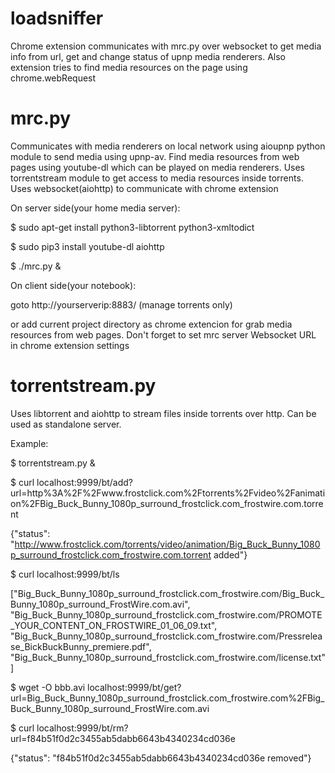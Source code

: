 # loadsniffer
Chrome extension communicates with mrc.py over websocket to get media info from url, get and change status of upnp media renderers.
Also extension tries to find media resources on the page using chrome.webRequest 
# mrc.py
Communicates with media renderers on local network using aioupnp python module to send media using upnp-av.
Find media resources from web pages using youtube-dl which can be played on media renderers.
Uses torrentstream module to get access to media resources inside torrents.
Uses websocket(aiohttp) to communicate with chrome extension

On server side(your home media server):

$ sudo apt-get install python3-libtorrent python3-xmltodict

$ sudo pip3 install youtube-dl aiohttp

$ ./mrc.py &

On client side(your notebook):

goto http://yourserverip:8883/ (manage torrents only)

or add current project directory as chrome extencion for grab media resources from web pages. Don't forget to set mrc server Websocket URL in chrome extension settings

# torrentstream.py
Uses libtorrent and aiohttp to stream files inside torrents over http. Can be used as standalone server.

Example:

   $ torrentstream.py &

   $ curl localhost:9999/bt/add?url=http%3A%2F%2Fwww.frostclick.com%2Ftorrents%2Fvideo%2Fanimation%2FBig_Buck_Bunny_1080p_surround_frostclick.com_frostwire.com.torrent

   {"status": "http://www.frostclick.com/torrents/video/animation/Big_Buck_Bunny_1080p_surround_frostclick.com_frostwire.com.torrent added"}

   $ curl localhost:9999/bt/ls

   ["Big_Buck_Bunny_1080p_surround_frostclick.com_frostwire.com/Big_Buck_Bunny_1080p_surround_FrostWire.com.avi", "Big_Buck_Bunny_1080p_surround_frostclick.com_frostwire.com/PROMOTE_YOUR_CONTENT_ON_FROSTWIRE_01_06_09.txt", "Big_Buck_Bunny_1080p_surround_frostclick.com_frostwire.com/Pressrelease_BickBuckBunny_premiere.pdf", "Big_Buck_Bunny_1080p_surround_frostclick.com_frostwire.com/license.txt"]

   $ wget -O bbb.avi localhost:9999/bt/get?url=Big_Buck_Bunny_1080p_surround_frostclick.com_frostwire.com%2FBig_Buck_Bunny_1080p_surround_FrostWire.com.avi

   $ curl localhost:9999/bt/rm?url=f84b51f0d2c3455ab5dabb6643b4340234cd036e
   
   {"status": "f84b51f0d2c3455ab5dabb6643b4340234cd036e removed"}
